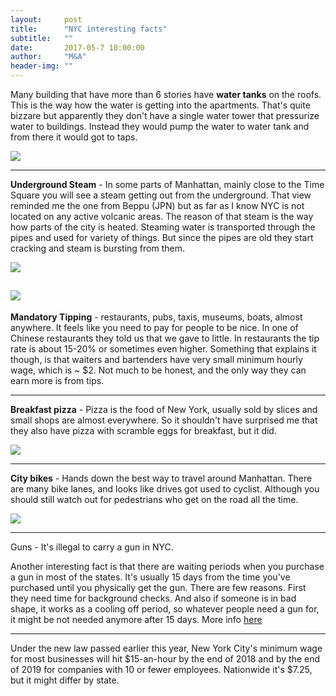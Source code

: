 ```yaml
---
layout:     post
title:      "NYC interesting facts"
subtitle:   ""
date:       2017-05-7 10:00:00
author:     "M&A"
header-img: ""
---
```


Many building that have more than 6 stories have **water tanks** on the roofs. This is the way how the water is getting into the apartments.
That's quite bizzare but apparently they don't have a single water tower that pressurize water to buildings. Instead they would pump the water to water tank and from there it would got to taps.

![](https://lh3.googleusercontent.com/1iG2Zw9KERzvU8yNahReFdFFmAu12o9j5dLY02IMygzlJ6aCYIduUUt5x-_9-rXGqidu8GPr8ekazk5Zr0a0PQQ772F5ltTOSj-6LD0-ZP9lHBQczogOijkECOVf4tIm6nKlPHNXjO1xCVbEUaMYKrU8YEjCfxj6uYGO_9trQwqRvW1yPvDJwMw2ArDUjxxH_HbxU1TIpGlXtkjdbE1yHXBC8xaXRx6QdR4FlPn6wsPZerrIGrzvyUm0JrnHYox9M7gxHPHlrT3ruuk_iJBrPcra_Wqg-JEyVUJ5LBOLt9QTGUj7Z77z4oYUIhZAoq3jvOl1cxFAiwZArLBbE0CyjvVp2WdIGpH0ZCwaSROphnR_bN9EiiRV_cA2OXZjeCmBk05FHyy-d72PMPoM27gmVsFP_h864bX1qZdjitahIDytkXB5d77tPn0P0h-v0H2k3RiHXkflOxYgB6_w0paCPx9h56xyVqfGB9CSjpes50uMZQZzyaZ2UFva7_aol9w4lfq0SDc1IlP9yeNCUP4GjsZrC_2fHXhcJL46ke9rlKkFw3xqiwqJYIZoF5OZNhTv3A8G0MvIEhcYWSOFOeC5_Do96BIYhXFLs4ikTXBwXpfYxoDQI-PNfkSeRkIGSpOkajwyfBcZjQpMxE-qsmShGWAthRZyvDzqKxzL7OOilv4=w1101-h780-no)

---

**Underground Steam** - In some parts of Manhattan, mainly close to the Time Square you will see a steam getting out from the underground. That view reminded me the one from Beppu (JPN) but as far as I know NYC is not located on any active volcanic areas.
The reason of that steam is the way how parts of the city is heated. Steaming water is transported through the pipes and used for variety of things.
But since the pipes are old they start cracking and steam is bursting from them.

![](https://lh3.googleusercontent.com/_58rOPuCZ0GyGmDXZPL5kmFyHkLFJYdO_HSh0fxcp0wqh-7q0GL0_n5mBL_xYsjQ7AbmVjo8P1J_DpjSuVMknxW6jYKFUG99oLCYUkMgB4DKMEZn_-hz9rjTgUXQrARDVAzFNlbrQzKCX8oF4TvFBmzROGSEUqbfE0jc0mX5vxTeMqPa9jhO1WnSO_xbZ-Hr0ty8AFdiKBPicLttv_u0g7VRoFICjVIFzvBxiHQU8SCjTISpc-r8fQnvTzB_Mz3exuHTbOEUcCpjwLjxD3fAmWZDNy4uUzqxzSMtfevMyEesKUA9oL3n6VrxZyqBtsJjJZJ-fXu_2N3NzoMR76kU6IvrJB6ND4t13te7ZVspsjH-lxoaIMLpopCtt4n0PkA5tQBJwrEE1njsI-UVq2Xdhnr2CpEWrFGb7pCqRDoedsTvcry7Jo08pXhqQxmzY4WR8XVYAcb2yyn-CpDtch-EvbV3YNMu7_Xcrfp67okovjqTLMH1JDKOn9DxkYI6GyIwVTDdvzV4gVinYVIOpqoNW5P-CdDgPRzqGPpk_qmG7WIuDmnhXzgrsc4O-VWI_DmvldOv36YQJUX_nY_bcSmYF42Ii5o_2n4Lg507It5lBcT4G80YEZTeYE4M5K5BtdewnUjETLwPSciTd8QaigbwSKSDm5kOaBUkcfyxMjz77q0=w439-h780-no)

![](https://lh3.googleusercontent.com/AUfMdWevSfNnARgMusvOl8Cwtdf0EUDCqBkoYvWMELQlWCvRPOC4S5O3Ov3m-2rYV3pBLZOUheFTUcBz2fviOq9NgnWqlCtcrYX-im0yqHOAnYPKZ_APb67dKpcDYdfSMe2SJU1p7Jgxk87oan-AaC0KVFfw852WNz3xWGcvIr7N_CWx4fXZjcAjBiaV9-tSKRO4whjG_5-P5fwdSwE3xtGuEKx_Cr4JDyfhu3FiiJJeJj9_Jx5697jgii2TIHPFW0nDnVgOeipUzvTqtAYgC00WUXeNexbfoRCTq6K4DKO1uVDdk71MxmI1YV_UlohAHuCJNNaKnEbYN8K-KIXDBhWvAYCSqBUy1R66AX7u-OPW1my1478B0h0Ko_leuvQwXpi4kn1vIyqlDzQAc2dNyQIY_wl5lY0seNqg8AShyqKFOjQ39iDj8PhHObm-LRWSjCITaf-t_VqXrj9bGJszGQLAhOa5Pp9hUB_YiZhnS-ix2Khk37P2mHyZs2vml8Ixo3ri4vQK65wogYjNFURJQJmoF_wTxYiJQP6g7b_dr0qeLHI-CJbwpdkJdyvRzcGCLwfR0OPrcHvJa9iUv07oM751APT3lzJIQpK0f3uEyw5Ld1qnGe65UhkBXQMqTHt_0MkCaGHUFR-9AC1u9ss1u2FBR_58foKSRO7NPD-q6do=w595-h335-no)
---

**Mandatory Tipping** - restaurants, pubs, taxis, museums, boats, almost anywhere. It feels like you need to pay for people to be nice. In one of Chinese restaurants they told us that we gave to little. In restaurants the tip rate is about 15-20% or sometimes even higher.
Something that explains it though, is that waiters and bartenders have very small minimum hourly wage, which is ~ $2. Not much to be honest, and the only way they can earn more is from tips.

---

**Breakfast pizza** - Pizza is the food of New York, usually sold by slices and small shops are almost everywhere. So it shouldn't have surprised me that they also have pizza with scramble eggs for breakfast, but it did.

![](https://lh3.googleusercontent.com/LbCvj2soV13PLZrFDULBnHMr6rmBt6qIgojHCeRTndBmISJ7JgWsRvDgYtWwJd9aZTzbX6d6hetbEcGqNapc2ggH00BEwcMr-G3nW3rpLePzQY_QOpAtS4adec7URE5kZz4gVwkIoRCcOUh0SO84Yez7_yqBJ7Z-MhVEWAiVe1TAk4zOwC4CWxoxNQnMRYfXYp62GZlJB8vTFBtBcweKnFkjiDfe8s-WCl2R0eUH3vIizpjf3rZZKpZZzfe5Uuw8rZ2DMn8-ygzR1nut2T-APVIX0lPxmKh-GZW_xpijS_AstPdvjSbLucP7ZIPNNIV0vpB_rgX9uTrcvch6zQziKK1invXEzP6t_FpakVtxEyE7l6bNYOlMGNn_hpRBvVcz5r5RjvpF9rK5hFBe3cY_gX1nI3mjN7_895IQdcT4TCTt5Dv1-HU-4oyTXirxxb4NpLBHtr5Fiqohll3zG-p3rlNkUBRA6Q5BAtw-3gMcoVB7ATRZocYyc5umiXPN5v95LT3tQ0x9PeGGm5crhDTiMogH91S6u1NPrpdT9bTeUAkjRBN0Dx4F0n0GF7FH0dD1jza2iReTahFhP6mCH3mi0uzt2ysxJUhjdJaaMJM7wqdT0QZSAyBmTFhBiEkSv_0lNDo_evUpwayK9G8Kt8vkstIV7Fo7Fs_8_ZcuMOBebZQ=w691-h389-no)

---

**City bikes** - Hands down the best way to travel around Manhattan. There are many bike lanes, and looks like drives got used to cyclist. Although you should still watch out for pedestrians who get on the road all the time.

![](https://lh3.googleusercontent.com/HbQdQnw2wRHKfIO-FJ5f6liLRDSi1AkbUgFRfbOZfi6lXcl2Yz4eo9vQYysNXiog1hbx_-PKSxlZAkjZSDKuI1j-vv7hTwMXyTuM7KLmHpbKWAIzxqVnzYi7OlvUA0_77p_2WIL1-MA1lXMR0-4s0y6xnF9UYVRq5Jj9e83uA2zOhMN68FBxZbSYhQNlySSxQElMrUE-jZgTNUfkifrIa_OkB8S2BvTpVsUL1gitb6z6kqEgDyNyvPR1s7VOXMR2fkHvrwGiiPMY94sfjHotUjPLmyISTneWFnrRXtPvUIJZ7DppyeDl5tSYeIheB83FCkF76duBw15-2s4e3NSEQT_XSrDDSdAsZwIOoEIq4ye-0x9YqIE1s9kxF4B4oxYoCC5R2KONX0luTilZdEmDdHRCdFFMhFZsWrO18ql9qcDJxvvNzhhOD1VfjdtzS9YLTsKAETcVHp9drPlT5UCIYN6Qgkw8m21XFEn3GtUWpWmp6gurO3DDrmev93xB5STEEbaif0_sGP3JpaU6PGQWZrUT0niYPZOjGWB10qGKj0gU9_Kr0C5YIY4akyqeoaTLbL-MUCOAlfN2u6Sn8hgJxxKzpr_fhI3sBogOluwpVDL7elBVJ6kYzAifu8r2qrlI232jwQAPSZmVA86nvCKN7Pz75pR7xxqZMUR00bu9YZg=w604-h340-no)

---

Guns - It's illegal to carry a gun in NYC.

Another interesting fact is that there are waiting periods when you purchase a gun in most of the states. It's usually 15 days from the time you've purchased until you physically get the gun. There are few reasons. First they need time for background checks. And also if someone is in bad shape, it works as a cooling off period, so whatever people need a gun for, it might be not needed anymore after 15 days. More info [here](http://smartgunlaws.org/gun-laws/policy-areas/gun-dealer-sales/waiting-periods/)

---

Under the new law passed earlier this year, New York City's minimum wage for most businesses will hit $15-an-hour by the end of 2018 and by the end of 2019 for companies with 10 or fewer employees. Nationwide it's $7.25, but it might differ by state.

